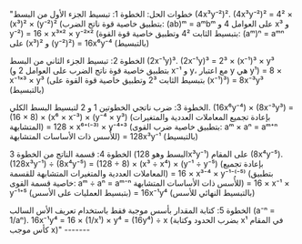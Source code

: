 "خطوات الحل:
الخطوة 1: تبسيط الجزء الأول من البسط (4x³y⁻²)².
   (4x³y⁻²)² = 4² × (x³)² × (y⁻²)²  (بتطبيق خاصية قوة ناتج الضرب: (ab)ᵐ = aᵐbᵐ على العوامل 4 و x³ و y⁻²)
             = 16 × x³ˣ² × y⁻²ˣ²  (بتبسيط الثابت 4² وتطبيق خاصية قوة القوة: (aᵐ)ⁿ = aᵐⁿ على (x³)² و (y⁻²)²)
             = 16x⁶y⁻⁴  (بالتبسيط)

الخطوة 2: تبسيط الجزء الثاني من البسط (2x⁻¹y)³.
   (2x⁻¹y)³ = 2³ × (x⁻¹)³ × y³  (بتطبيق خاصية قوة ناتج الضرب على العوامل 2 و x⁻¹ و y، مع اعتبار y هي y¹)
            = 8 × x⁻¹ˣ³ × y³  (بتبسيط الثابت 2³ وتطبيق خاصية قوة القوة على (x⁻¹)³)
            = 8x⁻³y³  (بالتبسيط)

الخطوة 3: ضرب ناتجي الخطوتين 1 و 2 لتبسيط البسط الكلي.
   (16x⁶y⁻⁴) × (8x⁻³y³) = (16 × 8) × (x⁶ × x⁻³) × (y⁻⁴ × y³)  (بإعادة تجميع المعاملات العددية والمتغيرات المتشابهة)
                       = 128 × x⁶⁺⁽⁻³⁾ × y⁻⁴⁺³  (بتطبيق خاصية ضرب القوى: aᵐ × aⁿ = aᵐ⁺ⁿ للأُسس ذات الأساسات المتشابهة)
                       = 128x³y⁻¹  (بالتبسيط)

الخطوة 4: قسمة الناتج من الخطوة 3 (البسط وهو 128x³y⁻¹) على المقام (8x⁴y⁻⁵).
   (128x³y⁻¹) ÷ (8x⁴y⁻⁵) = (128 ÷ 8) × (x³ ÷ x⁴) × (y⁻¹ ÷ y⁻⁵)  (بإعادة تجميع المعاملات العددية والمتغيرات المتشابهة للقسمة)
                         = 16 × x³⁻⁴ × y⁻¹⁻⁽⁻⁵⁾  (بتطبيق خاصية قسمة القوى: aᵐ ÷ aⁿ = aᵐ⁻ⁿ للأُسس ذات الأساسات المتشابهة)
                         = 16 × x⁻¹ × y⁻¹⁺⁵  (بتبسيط العمليات على الأسس)
                         = 16x⁻¹y⁴  (بالتبسيط النهائي للأسس)

الخطوة 5: كتابة المقدار بأسس موجبة فقط باستخدام تعريف الأس السالب (a⁻ⁿ = 1/aⁿ).
   16x⁻¹y⁴ = 16 × (1/x¹) × y⁴
           = (16y⁴) ÷ x  (بضرب الحدود وكتابة x¹ في المقام كأس موجب x)"
           -------
